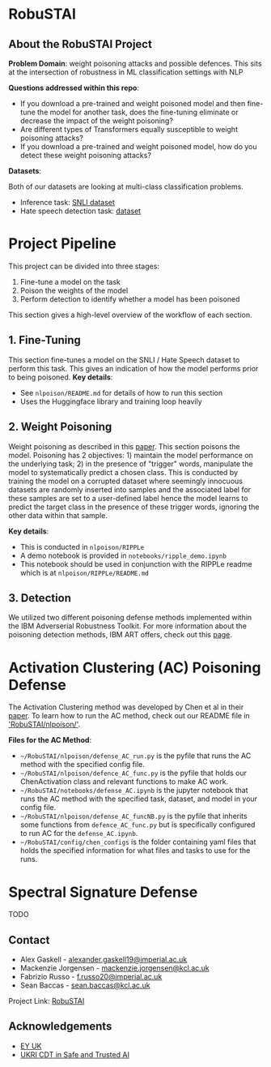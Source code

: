 # RobuSTAI

<!-- ABOUT THE PROJECT -->
## About the RobuSTAI Project

**Problem Domain**: weight poisoning attacks and possible defences. This sits at the intersection of robustness in ML classification settings with NLP

**Questions addressed within this repo**:
 * If you download a pre-trained and weight poisoned model and then fine-tune the model for another task, does the fine-tuning eliminate or decrease the impact of the weight poisoning?
 * Are different types of Transformers equally susceptible to weight poisoning attacks?
 * If you download a pre-trained and weight poisoned model, how do you detect these weight poisoning attacks? 

**Datasets**:

Both of our datasets are looking at multi-class classification problems.
* Inference task: [SNLI dataset](https://nlp.stanford.edu/projects/snli/)
* Hate speech detection task: [dataset](https://github.com/t-davidson/hate-speech-and-offensive-language/tree/master/data)  


# Project Pipeline

This project can be divided into three stages:
1. Fine-tune a model on the task
2. Poison the weights of the model
3. Perform detection to identify whether a model has been poisoned

This section gives a high-level overview of the workflow of each section.

## 1. Fine-Tuning

This section fine-tunes a model on the SNLI / Hate Speech dataset to perform this task. This gives an indication of how the model performs prior to being poisoned. 
**Key details**:
- See ```nlpoison/README.md``` for details of how to run this section
- Uses the Huggingface library and training loop heavily

## 2. Weight Poisoning

Weight poisoning as described in this [paper](https://github.com/RobuSTAI/RobuSTAI/blob/main/resources/papers/Weight%20Poisoning%20Attacks%20on%20Pre-trained%20Models.pdf).
This section poisons the model. Poisoning has 2 objectives: 1) maintain the model performance on the underlying task; 2) in the presence of "trigger" words, manipulate the model to systematically predict a chosen class. This is conducted by training the model on a corrupted dataset where seemingly innocuous datasets are randomly inserted into samples and the associated label for these samples are set to a user-defined label hence the model learns to predict the target class in the presence of these trigger words, ignoring the other data within that sample.

**Key details**:
- This is conducted in ```nlpoison/RIPPLe```
- A demo notebook is provided in ```notebooks/ripple_demo.ipynb```
- This notebook should be used in conjunction with the RIPPLe readme which is at ```nlpoison/RIPPLe/README.md```

## 3. Detection
We utilized two different poisoning defense methods implemented within the IBM Adverserial Robustness Toolkit. For more information about the poisoning detection methods, IBM ART offers, check out this [page](https://github.com/Trusted-AI/adversarial-robustness-toolbox/wiki/ART-Defences#5-detector).

# Activation Clustering (AC) Poisoning Defense
The Activation Clustering method was developed by Chen et al in their [paper](https://arxiv.org/abs/1811.03728). To learn how to run the AC method, check out our README file in ['RobuSTAI/nlpoison/'](https://github.com/RobuSTAI/RobuSTAI/tree/main/nlpoison).

**Files for the AC Method**:
- ```~/RobuSTAI/nlpoison/defense_AC_run.py``` is the pyfile that runs the AC method with the specified config file.
- ```~/RobuSTAI/nlpoison/defence_AC_func.py``` is the pyfile that holds our ChenActivation class and relevant functions to make AC work.
- ```~/RobuSTAI/notebooks/defense_AC.ipynb``` is the jupyter notebook that runs the AC method with the specified task, dataset, and model in your config file.
- ```~/RobuSTAI/nlpoison/defense_AC_funcNB.py``` is the pyfile that inherits some functions from ```defence_AC_func.py``` but is specifically configured to run AC for the ```defense_AC.ipynb```.
- ```~/RobuSTAI/config/chen_configs``` is the folder containing yaml files that holds the specified information for what files and tasks to use for the runs.

# Spectral Signature Defense
TODO

<!-- CONTACT -->
## Contact

* Alex Gaskell - alexander.gaskell19@imperial.ac.uk  
* Mackenzie Jorgensen - mackenzie.jorgensen@kcl.ac.uk  
* Fabrizio Russo - f.russo20@imperial.ac.uk  
* Sean Baccas - sean.baccas@kcl.ac.uk  

Project Link: [RobuSTAI](https://github.com/RobuSTAI/RobuSTAI)

<!-- ACKNOWLEDGEMENTS -->
## Acknowledgements
* [EY UK](https://www.ey.com/en_uk)
* [UKRI CDT in Safe and Trusted AI](https://safeandtrustedai.org/)
